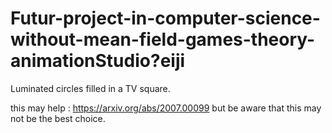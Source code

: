 # Futur-project-in-computer-science-without-mean-field-games-theory-animationStudio?eiji
Luminated circles filled in a TV square.

this may help : https://arxiv.org/abs/2007.00099
but be aware that this may not be the best choice.

